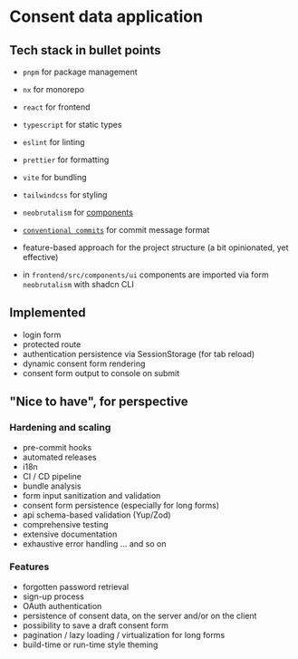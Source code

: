 # Consent data application

## Tech stack in bullet points

- `pnpm` for package management
- `nx` for monorepo
- `react` for frontend
- `typescript` for static types
- `eslint` for linting
- `prettier` for formatting
- `vite` for bundling
- `tailwindcss` for styling
- `neobrutalism` for [components](https://www.neobrutalism.dev)

- [`conventional commits`](https://www.conventionalcommits.org/en/v1.0.0/) for commit message format
- feature-based approach for the project structure (a bit opinionated, yet effective)
- in `frontend/src/components/ui` components are imported via form `neobrutalism` with shadcn CLI

## Implemented

- login form
- protected route
- authentication persistence via SessionStorage (for tab reload)
- dynamic consent form rendering
- consent form output to console on submit

## "Nice to have", for perspective

### Hardening and scaling

- pre-commit hooks
- automated releases
- i18n
- CI / CD pipeline
- bundle analysis
- form input sanitization and validation
- consent form persistence (especially for long forms)
- api schema-based validation (Yup/Zod)
- comprehensive testing
- extensive documentation
- exhaustive error handling
... and so on

### Features

- forgotten password retrieval
- sign-up process
- OAuth authentication
- persistence of consent data, on the server and/or on the client
- possibility to save a draft consent form
- pagination / lazy loading / virtualization for long forms
- build-time or run-time style theming
